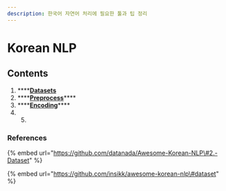 ```yaml
---
description: 한국어 자연어 처리에 필요한 툴과 팁 정리
---
```


# Korean NLP

## Contents

1. \*\*\*\*[**Datasets**](dataset/dataset/)
2. \*\*\*\*[**Preprocess**](preprocess/normalization/)\*\*\*\*
3. \*\*\*\*[**Encoding**](encoding/sentence-embedding/)\*\*\*\*
4. 5. 


### References

{% embed url="https://github.com/datanada/Awesome-Korean-NLP\#2.-Dataset" %}

{% embed url="https://github.com/insikk/awesome-korean-nlp\#dataset" %}



